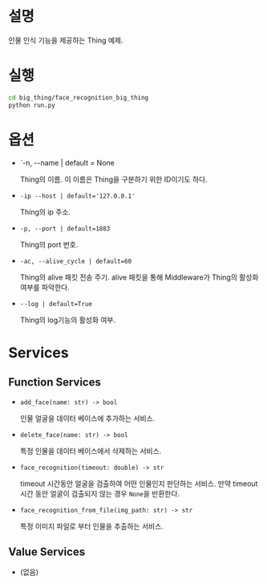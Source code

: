 # 설명

인물 인식 기능을 제공하는 Thing 예제.

# 실행

```bash
cd big_thing/face_recognition_big_thing
python run.py
```

# 옵션

- `-n, --name | default = None

  Thing의 이름. 이 이름은 Thing을 구분하기 위한 ID이기도 하다.

- `-ip --host | default='127.0.0.1'`

  Thing의 ip 주소.

- `-p, --port | default=1883`

  Thing의 port 번호.

- `-ac, --alive_cycle | default=60`

  Thing의 alive 패킷 전송 주기. alive 패킷을 통해 Middleware가 Thing의 활성화 여부를 파악한다.

- `--log | default=True`

  Thing의 log기능의 활성화 여부.

# Services

## Function Services

- `add_face(name: str) -> bool`

  인물 얼굴을 데이터 베이스에 추가하는 서비스.

- `delete_face(name: str) -> bool`

  특정 인물을 데이터 베이스에서 삭제하는 서비스.

- `face_recognition(timeout: double) -> str`

  timeout 시간동안 얼굴을 검출하여 어떤 인물인지 판단하는 서비스. 만약 timeout 시간 동안 얼굴이 검출되지 않는 경우 `None`을 반환한다.

- `face_recognition_from_file(img_path: str) -> str`

  특정 이미지 파일로 부터 인물을 추출하는 서비스.

## Value Services

- (없음)
